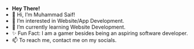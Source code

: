 - <strong>Hey There!</strong>
- 👋 Hi, I’m Muhammad Saif!
- 👀 I’m interested in Website/App Development.
- 🌱 I’m currently learning Website Development.
- ✨ Fun Fact: I am a gamer besides being an aspiring software developer.      
- 📫 To reach me, contact me on my socials.

<!---
Saif1791/Saif1791 is a ✨ special ✨ repository because its `README.md` (this file) appears on your GitHub profile.
You can click the Preview link to take a look at your changes.
--->
